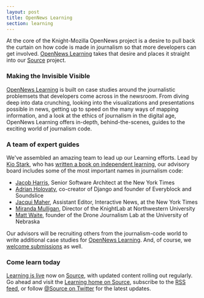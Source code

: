 ```yaml
---
layout: post
title: OpenNews Learning
section: learning
---
```

<p class="bodybig">
At the core of the Knight-Mozilla OpenNews project is a desire to pull back the curtain on how code is made in journalism so that more developers can get involved. <a href="http://source.opennews.org/en-US/learning/">OpenNews Learning</a> takes that desire and places it straight into our <a href="http://source.opennews.org/">Source</a> project.
</p>
<h3>Making the Invisible Visible</h3>
<p><a href="http://source.opennews.org/en-US/learning/">OpenNews Learning</a> is built on case studies around the journalistic problemsets that developers come across in the newsroom. From diving deep into data crunching, looking into the visualizations and presentations possible in news, getting up to speed on the many ways of mapping information, and a look at the ethics of journalism in the digital age, OpenNews Learning offers in-depth, behind-the-scenes, guides to the exciting world of journalism code.

<h3>A team of expert guides</h3>
<p>We've assembled an amazing team to lead up our Learning efforts. Lead by <a href="https://twitter.com/kiostark">Kio Stark</a>, who has <a href="http://www.kiostark.com/dont-go-back-to-school/">written a book on independent learning</a>, our advisory board includes some of the most important names in journalism code:
<ul>
<li><a href="https://twitter.com/harrisj">Jacob Harris</a>, Senior Software Architect at the New York Times
<li><a href="https://twitter.com/adrianholovaty">Adrian Holovaty</a>, co-creator of Django and founder of Everyblock and Soundslice
<li><a href="https://twitter.com/jacqui">Jacqui Maher</a>, Assistant Editor, Interactive News, at the New York Times
<li><a href="https://twitter.com/jmm">Miranda Mulligan</a>, Director of the KnightLab at Northwestern University
<li><a href="https://twitter.com/mattwaite">Matt Waite</a>, founder of the Drone Journalism Lab at the University of Nebraska
</ul>
<p>Our advisors will be recruiting others from the journalism-code world to write additional case studies for <a href="http://source.opennews.org/en-US/learning/">OpenNews Learning</a>. And, of course, we <a href="http://source.opennews.org/en-US/contribute/">welcome submissions</a> as well.

<h3>Come learn today</h3>
<p><a href="http://source.opennews.org/en-US/learning/">Learning is live</a> now on <a href="http://source.opennews.org/">Source</a>, with updated content rolling out regularly. Go ahead and visit the <a href="http://source.opennews.org/en-US/learning/">Learning home on Source</a>, subscribe to the <a href="http://source.opennews.org/en-US/learning/rss/">RSS feed</a>, or follow <a href="http://www.twitter.com/source">@Source on Twitter</a> for the latest updates.